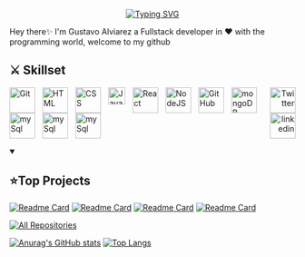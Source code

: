 <p align="center"><a href="https://github.com/gus-rkds"><img src="https://readme-typing-svg.demolab.com?font=Fira+Code&weight=700&size=36&pause=1500&color=3BD3F7&center=true&vCenter=true&width=435&lines=Fullstack+Developer" alt="Typing SVG" /></a></p>

<p>Hey there✨ I'm Gustavo Alviarez a Fullstack developer in ❤ with the programming world, welcome to my github</p>

<h2 align="left"> ⚔ Skillset </h2>

<img align="left" alt="Git" width="45px" style="padding-right:10px;" src="https://cdn.jsdelivr.net/gh/devicons/devicon/icons/git/git-original.svg" />
<img align="left" alt="HTML" width="45px" style="padding-right:10px;" src="https://cdn.jsdelivr.net/gh/devicons/devicon/icons/html5/html5-plain.svg" />
<img align="left" alt="CSS" width="45px" style="padding-right:10px;" src="https://cdn.jsdelivr.net/gh/devicons/devicon/icons/css3/css3-plain.svg" />
<img align="left" alt="JavaScript" width="30px" style="padding-right:10px;" src="https://cdn.jsdelivr.net/gh/devicons/devicon/icons/javascript/javascript-plain.svg" />
<img align="left" alt="React" width="45px" style="padding-right:10px;" src="https://cdn.jsdelivr.net/gh/devicons/devicon/icons/react/react-original.svg" />
<img align="left" alt="NodeJS" width="45px" style="padding-right:10px;" src="https://cdn.jsdelivr.net/gh/devicons/devicon/icons/nodejs/nodejs-original.svg" />
<img align="left" alt="GitHub" width="45px" style="padding-right:10px;" src="https://cdn.jsdelivr.net/gh/devicons/devicon/icons/github/github-original.svg" />
<img align="left" alt="mongoDB" width="45px" style="padding-right:10px;" src="https://cdn.jsdelivr.net/gh/devicons/devicon/icons/mongodb/mongodb-original.svg" />
<img align="left" alt="mySql" width="45px" style="padding-right:10px;" src="https://cdn.jsdelivr.net/gh/devicons/devicon/icons/mysql/mysql-original.svg" />
<img align="left" alt="mySql" width="45px" style="padding-right:10px;" src="https://cdn.jsdelivr.net/gh/devicons/devicon/icons/nextjs/nextjs-line.svg" />
<img align="left" alt="mySql" width="45px" style="padding-right:10px;" src="https://cdn.jsdelivr.net/gh/devicons/devicon/icons/wordpress/wordpress-plain.svg" />
<p align="right">  <a "href="https://twitter.com/gus_rkds"><img width="45px" alt="Twitter" title="Twitter" src="https://cdn.jsdelivr.net/gh/devicons/devicon/icons/twitter/twitter-original.svg"/></a>
  <a href="https://www.linkedin.com/in/gustavo-alviarez/"><img width="45px" alt="linkedin" title="linkedin" src="https://cdn.jsdelivr.net/gh/devicons/devicon/icons/linkedin/linkedin-original.svg"/></a></p>

<details open> 
  <summary><h2>⭐Top Projects</h2></summary>
  
[![Readme Card](https://github-readme-stats.vercel.app/api/pin/?username=gus-rkds&repo=portofolio&theme=react)](https://github.com/gus-rkds/portofolio)
[![Readme Card](https://github-readme-stats.vercel.app/api/pin/?username=gus-rkds&repo=algorithms&theme=react)](https://github.com/gus-rkds/algorithms)
[![Readme Card](https://github-readme-stats.vercel.app/api/pin/?username=gus-rkds&repo=themoviesplace&theme=react)](https://github.com/gus-rkds/themoviesplace)
[![Readme Card](https://github-readme-stats.vercel.app/api/pin/?username=gus-rkds&repo=TheBigHeads&theme=react)](https://github.com/gus-rkds/thebigheads)
  
  <a href="https://github.com/gus-rkds?tab=repositories"><img alt="All Repositories" title="All Repositories" src="https://custom-icon-badges.demolab.com/badge/-Click%20Here%20For%20All%20My%20Repos-161B22?style=for-the-badge&logoColor=white&logo=repo"/></a>
</details>

  <!-- credits to DenverCoder1 - https://github.com/DenverCoder1 -->
  <!-- credits to anuraghazra - https://github.com/anuraghazra/github-readme-stats -->
  
  [![Anurag's GitHub stats](https://github-readme-stats.vercel.app/api?username=gus-rkds&theme=react)](https://github.com/anuraghazra/github-readme-stats)
  [![Top Langs](https://github-readme-stats.vercel.app/api/top-langs/?username=gus-rkds&layout=compact&theme=react)](https://github.com/anuraghazra/github-readme-stats)

  
